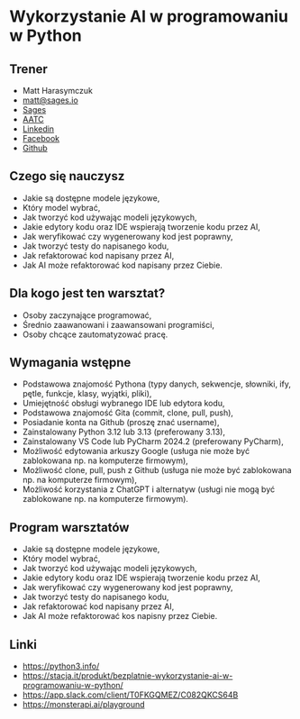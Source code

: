 # Wykorzystanie AI w programowaniu w Python

## Trener
- Matt Harasymczuk
- [matt@sages.io](mailto:matt@sages.io)
- [Sages](https://www.sages.pl/o-nas/zespol/matt-harasymczuk)	
- [AATC](https://www.astronaut.center/matt)	
- [Linkedin](https://www.linkedin.com/in/mattharasymczuk/)	
- [Facebook](https://www.facebook.com/matt.harasymczuk)	
- [Github](https://github.com/astromatt)	

## Czego się nauczysz

- Jakie są dostępne modele językowe,
- Który model wybrać,
- Jak tworzyć kod używając modeli językowych,
- Jakie edytory kodu oraz IDE wspierają tworzenie kodu przez AI,
- Jak weryfikować czy wygenerowany kod jest poprawny,
- Jak tworzyć testy do napisanego kodu,
- Jak refaktorować kod napisany przez AI,
- Jak AI może refaktorować kod napisany przez Ciebie.

## Dla kogo jest ten warsztat?

- Osoby zaczynające programować,
- Średnio zaawanowani i zaawansowani programiści,
- Osoby chcące zautomatyzować pracę.

## Wymagania wstępne

- Podstawowa znajomość Pythona (typy danych, sekwencje, słowniki, ify, pętle, funkcje, klasy, wyjątki, pliki),
- Umiejętność obsługi wybranego IDE lub edytora kodu,
- Podstawowa znajomość Gita (commit, clone, pull, push),
- Posiadanie konta na Github (proszę znać username),
- Zainstalowany Python 3.12 lub 3.13 (preferowany 3.13),
- Zainstalowany VS Code lub PyCharm 2024.2 (preferowany PyCharm),
- Możliwość edytowania arkuszy Google (usługa nie może być zablokowana np. na komputerze firmowym),
- Możliwość clone, pull, push z Github (usługa nie może być zablokowana np. na komputerze firmowym),
- Możliwość korzystania z ChatGPT i alternatyw (usługi nie mogą być zablokowane np. na komputerze firmowym).

## Program warsztatów

- Jakie są dostępne modele językowe,
- Który model wybrać,
- Jak tworzyć kod używając modeli językowych,
- Jakie edytory kodu oraz IDE wspierają tworzenie kodu przez AI,
- Jak weryfikować czy wygenerowany kod jest poprawny,
- Jak tworzyć testy do napisanego kodu,
- Jak refaktorować kod napisany przez AI,
- Jak AI może refaktorować kos napisny przez Ciebie.

## Linki

* https://python3.info/
* https://stacja.it/produkt/bezplatnie-wykorzystanie-ai-w-programowaniu-w-python/
* https://app.slack.com/client/T0FKGQMEZ/C082QKCS64B
* https://monsterapi.ai/playground
